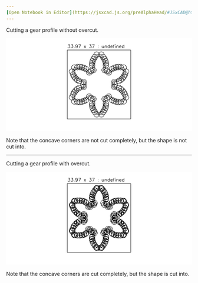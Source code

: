 ```yaml
---
[Open Notebook in Editor](https://jsxcad.js.org/preAlphaHead/#JSxCAD@https://gitcdn.link/cdn/jsxcad/JSxCAD/master/algorithm/toolpath/example.nb)
---
```


Cutting a gear profile without overcut.

![Image](toolpath.md.1.png)

Note that the concave corners are not cut completely, but the shape is not cut into.

---

Cutting a gear profile with overcut.

![Image](toolpath.md.2.png)

Note that the concave corners are cut completely, but the shape is cut into.
